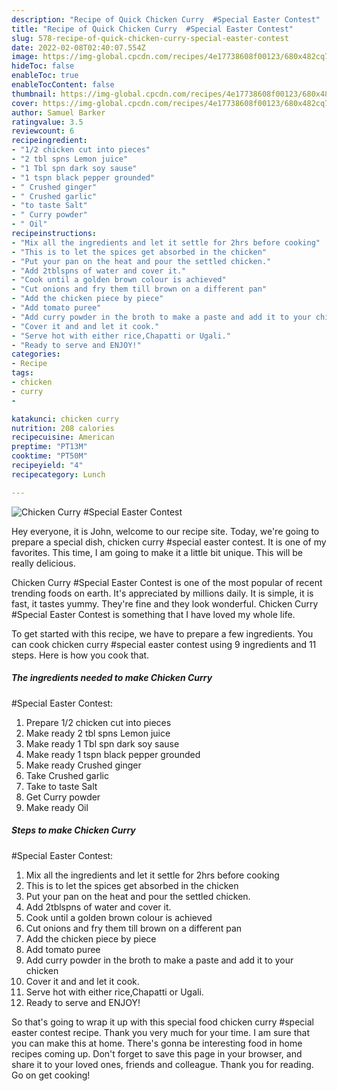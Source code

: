 ```yaml
---
description: "Recipe of Quick Chicken Curry  #Special Easter Contest"
title: "Recipe of Quick Chicken Curry  #Special Easter Contest"
slug: 578-recipe-of-quick-chicken-curry-special-easter-contest
date: 2022-02-08T02:40:07.554Z
image: https://img-global.cpcdn.com/recipes/4e17738608f00123/680x482cq70/chicken-curry-special-easter-contest-recipe-main-photo.jpg
hideToc: false
enableToc: true
enableTocContent: false
thumbnail: https://img-global.cpcdn.com/recipes/4e17738608f00123/680x482cq70/chicken-curry-special-easter-contest-recipe-main-photo.jpg
cover: https://img-global.cpcdn.com/recipes/4e17738608f00123/680x482cq70/chicken-curry-special-easter-contest-recipe-main-photo.jpg
author: Samuel Barker
ratingvalue: 3.5
reviewcount: 6
recipeingredient:
- "1/2 chicken cut into pieces"
- "2 tbl spns Lemon juice"
- "1 Tbl spn dark soy sause"
- "1 tspn black pepper grounded"
- " Crushed ginger"
- " Crushed garlic"
- "to taste Salt"
- " Curry powder"
- " Oil"
recipeinstructions:
- "Mix all the ingredients and let it settle for 2hrs before cooking"
- "This is to let the spices get absorbed in the chicken"
- "Put your pan on the heat and pour the settled chicken."
- "Add 2tblspns of water and cover it."
- "Cook until a golden brown colour is achieved"
- "Cut onions and fry them till brown on a different pan"
- "Add the chicken piece by piece"
- "Add tomato puree"
- "Add curry powder in the broth to make a paste and add it to your chicken"
- "Cover it and and let it cook."
- "Serve hot with either rice,Chapatti or Ugali."
- "Ready to serve and ENJOY!"
categories:
- Recipe
tags:
- chicken
- curry
- 

katakunci: chicken curry  
nutrition: 208 calories
recipecuisine: American
preptime: "PT13M"
cooktime: "PT50M"
recipeyield: "4"
recipecategory: Lunch

---
```



![Chicken Curry 
#Special Easter Contest](https://img-global.cpcdn.com/recipes/4e17738608f00123/680x482cq70/chicken-curry-special-easter-contest-recipe-main-photo.jpg)

Hey everyone, it is John, welcome to our recipe site. Today, we're going to prepare a special dish, chicken curry 
#special easter contest. It is one of my favorites. This time, I am going to make it a little bit unique. This will be really delicious.

Chicken Curry 
#Special Easter Contest is one of the most popular of recent trending foods on earth. It's appreciated by millions daily. It is simple, it is fast, it tastes yummy. They're fine and they look wonderful. Chicken Curry 
#Special Easter Contest is something that I have loved my whole life.




To get started with this recipe, we have to prepare a few ingredients. You can cook chicken curry 
#special easter contest using 9 ingredients and 11 steps. Here is how you cook that.

<!--inarticleads1-->

##### The ingredients needed to make Chicken Curry 
#Special Easter Contest:

1. Prepare 1/2 chicken cut into pieces
1. Make ready 2 tbl spns Lemon juice
1. Make ready 1 Tbl spn dark soy sause
1. Make ready 1 tspn black pepper grounded
1. Make ready  Crushed ginger
1. Take  Crushed garlic
1. Take to taste Salt
1. Get  Curry powder
1. Make ready  Oil




<!--inarticleads2-->

##### Steps to make Chicken Curry 
#Special Easter Contest:

1. Mix all the ingredients and let it settle for 2hrs before cooking
1. This is to let the spices get absorbed in the chicken
1. Put your pan on the heat and pour the settled chicken.
1. Add 2tblspns of water and cover it.
1. Cook until a golden brown colour is achieved
1. Cut onions and fry them till brown on a different pan
1. Add the chicken piece by piece
1. Add tomato puree
1. Add curry powder in the broth to make a paste and add it to your chicken
1. Cover it and and let it cook.
1. Serve hot with either rice,Chapatti or Ugali.
1. Ready to serve and ENJOY!



So that's going to wrap it up with this special food chicken curry 
#special easter contest recipe. Thank you very much for your time. I am sure that you can make this at home. There's gonna be interesting food in home recipes coming up. Don't forget to save this page in your browser, and share it to your loved ones, friends and colleague. Thank you for reading. Go on get cooking!

